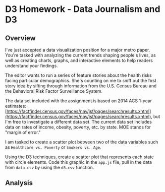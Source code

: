 # D3 Homework - Data Journalism and D3

## Overview

I've just accepted a data visualization position for a major metro paper. You're tasked with analyzing the current trends shaping people's lives, as well as creating charts, graphs, and interactive elements to help readers understand your findings.

The editor wants to run a series of feature stories about the health risks facing particular demographics. She's counting on me to sniff out the first story idea by sifting through information from the U.S. Census Bureau and the Behavioral Risk Factor Surveillance System.

The data set included with the assignment is based on 2014 ACS 1-year estimates: [https://factfinder.census.gov/faces/nav/jsf/pages/searchresults.xhtml](https://factfinder.census.gov/faces/nav/jsf/pages/searchresults.xhtml), but I'm free to investigate a different data set. The current data set includes data on rates of income, obesity, poverty, etc. by state. MOE stands for "margin of error."

I am tasked to create a scatter plot between two of the data variables such as `Healthcare vs. Poverty` or `Smokers vs. Age`.

Using the D3 techniques, create a scatter plot that represents each state with circle elements. Code this graphic in the `app.js` file, pull in the data from `data.csv` by using the `d3.csv` function.

## Analysis
